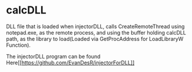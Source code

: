 # calcDLL

DLL file that is loaded when injectorDLL, calls CreateRemoteThread using notepad.exe, as the remote process, and using the buffer holding calcDLL path, as the library to load(Loaded via GetProcAddress for LoadLibraryW Function).

The injectorDLL program can be found Here[[https://github.com/EvanDesR/injectorForDLL]]
